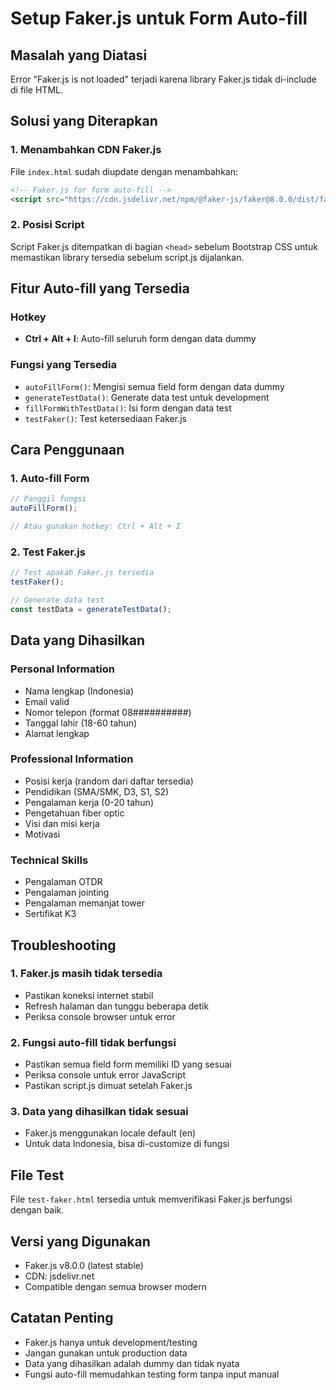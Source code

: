 # Setup Faker.js untuk Form Auto-fill

## Masalah yang Diatasi
Error "Faker.js is not loaded" terjadi karena library Faker.js tidak di-include di file HTML.

## Solusi yang Diterapkan

### 1. Menambahkan CDN Faker.js
File `index.html` sudah diupdate dengan menambahkan:
```html
<!-- Faker.js for form auto-fill -->
<script src="https://cdn.jsdelivr.net/npm/@faker-js/faker@8.0.0/dist/faker.min.js"></script>
```

### 2. Posisi Script
Script Faker.js ditempatkan di bagian `<head>` sebelum Bootstrap CSS untuk memastikan library tersedia sebelum script.js dijalankan.

## Fitur Auto-fill yang Tersedia

### Hotkey
- **Ctrl + Alt + I**: Auto-fill seluruh form dengan data dummy

### Fungsi yang Tersedia
- `autoFillForm()`: Mengisi semua field form dengan data dummy
- `generateTestData()`: Generate data test untuk development
- `fillFormWithTestData()`: Isi form dengan data test
- `testFaker()`: Test ketersediaan Faker.js

## Cara Penggunaan

### 1. Auto-fill Form
```javascript
// Panggil fungsi
autoFillForm();

// Atau gunakan hotkey: Ctrl + Alt + I
```

### 2. Test Faker.js
```javascript
// Test apakah Faker.js tersedia
testFaker();

// Generate data test
const testData = generateTestData();
```

## Data yang Dihasilkan

### Personal Information
- Nama lengkap (Indonesia)
- Email valid
- Nomor telepon (format 08##########)
- Tanggal lahir (18-60 tahun)
- Alamat lengkap

### Professional Information
- Posisi kerja (random dari daftar tersedia)
- Pendidikan (SMA/SMK, D3, S1, S2)
- Pengalaman kerja (0-20 tahun)
- Pengetahuan fiber optic
- Visi dan misi kerja
- Motivasi

### Technical Skills
- Pengalaman OTDR
- Pengalaman jointing
- Pengalaman memanjat tower
- Sertifikat K3

## Troubleshooting

### 1. Faker.js masih tidak tersedia
- Pastikan koneksi internet stabil
- Refresh halaman dan tunggu beberapa detik
- Periksa console browser untuk error

### 2. Fungsi auto-fill tidak berfungsi
- Pastikan semua field form memiliki ID yang sesuai
- Periksa console untuk error JavaScript
- Pastikan script.js dimuat setelah Faker.js

### 3. Data yang dihasilkan tidak sesuai
- Faker.js menggunakan locale default (en)
- Untuk data Indonesia, bisa di-customize di fungsi

## File Test
File `test-faker.html` tersedia untuk memverifikasi Faker.js berfungsi dengan baik.

## Versi yang Digunakan
- Faker.js v8.0.0 (latest stable)
- CDN: jsdelivr.net
- Compatible dengan semua browser modern

## Catatan Penting
- Faker.js hanya untuk development/testing
- Jangan gunakan untuk production data
- Data yang dihasilkan adalah dummy dan tidak nyata
- Fungsi auto-fill memudahkan testing form tanpa input manual
